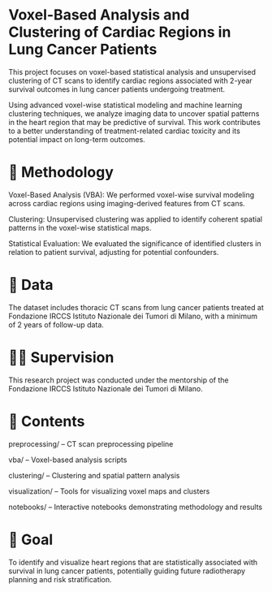 # Voxel-Based Analysis and Clustering of Cardiac Regions in Lung Cancer Patients
This project focuses on voxel-based statistical analysis and unsupervised clustering of CT scans to identify cardiac regions associated with 2-year survival outcomes in lung cancer patients undergoing treatment.

Using advanced voxel-wise statistical modeling and machine learning clustering techniques, we analyze imaging data to uncover spatial patterns in the heart region that may be predictive of survival. This work contributes to a better understanding of treatment-related cardiac toxicity and its potential impact on long-term outcomes.

# 🧠 Methodology
Voxel-Based Analysis (VBA): We performed voxel-wise survival modeling across cardiac regions using imaging-derived features from CT scans.

Clustering: Unsupervised clustering was applied to identify coherent spatial patterns in the voxel-wise statistical maps.

Statistical Evaluation: We evaluated the significance of identified clusters in relation to patient survival, adjusting for potential confounders.

# 🧬 Data
The dataset includes thoracic CT scans from lung cancer patients treated at Fondazione IRCCS Istituto Nazionale dei Tumori di Milano, with a minimum of 2 years of follow-up data.

# 🧑‍🏫 Supervision
This research project was conducted under the mentorship of the
Fondazione IRCCS Istituto Nazionale dei Tumori di Milano.

# 📂 Contents
preprocessing/ – CT scan preprocessing pipeline

vba/ – Voxel-based analysis scripts

clustering/ – Clustering and spatial pattern analysis

visualization/ – Tools for visualizing voxel maps and clusters

notebooks/ – Interactive notebooks demonstrating methodology and results

# 📌 Goal
To identify and visualize heart regions that are statistically associated with survival in lung cancer patients, potentially guiding future radiotherapy planning and risk stratification.

